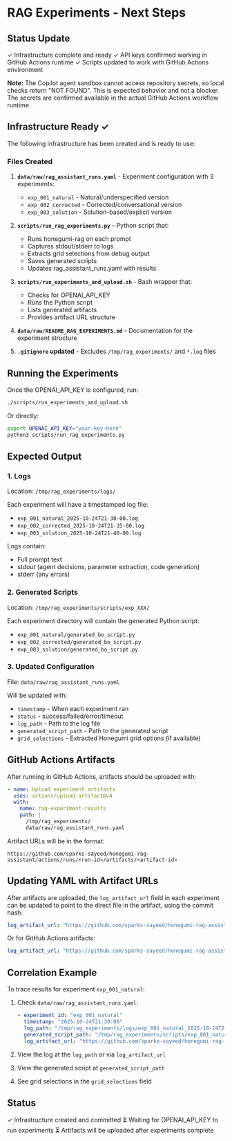 # RAG Experiments - Next Steps

## Status Update

✓ Infrastructure complete and ready
✓ API keys confirmed working in GitHub Actions runtime
✓ Scripts updated to work with GitHub Actions environment

**Note:** The Copilot agent sandbox cannot access repository secrets, so local checks return "NOT FOUND". This is expected behavior and not a blocker. The secrets are confirmed available in the actual GitHub Actions workflow runtime.

## Infrastructure Ready ✓

The following infrastructure has been created and is ready to use:

### Files Created

1. **`data/raw/rag_assistant_runs.yaml`** - Experiment configuration with 3 experiments:
   - `exp_001_natural` - Natural/underspecified version
   - `exp_002_corrected` - Corrected/conversational version  
   - `exp_003_solution` - Solution-based/explicit version

2. **`scripts/run_rag_experiments.py`** - Python script that:
   - Runs honegumi-rag on each prompt
   - Captures stdout/stderr to logs
   - Extracts grid selections from debug output
   - Saves generated scripts
   - Updates rag_assistant_runs.yaml with results

3. **`scripts/run_experiments_and_upload.sh`** - Bash wrapper that:
   - Checks for OPENAI_API_KEY
   - Runs the Python script
   - Lists generated artifacts
   - Provides artifact URL structure

4. **`data/raw/README_RAG_EXPERIMENTS.md`** - Documentation for the experiment structure

5. **`.gitignore` updated** - Excludes `/tmp/rag_experiments/` and `*.log` files

## Running the Experiments

Once the OPENAI_API_KEY is configured, run:

```bash
./scripts/run_experiments_and_upload.sh
```

Or directly:

```bash
export OPENAI_API_KEY="your-key-here"
python3 scripts/run_rag_experiments.py
```

## Expected Output

### 1. Logs
Location: `/tmp/rag_experiments/logs/`

Each experiment will have a timestamped log file:
- `exp_001_natural_2025-10-24T21-30-00.log`
- `exp_002_corrected_2025-10-24T21-35-00.log`
- `exp_003_solution_2025-10-24T21-40-00.log`

Logs contain:
- Full prompt text
- stdout (agent decisions, parameter extraction, code generation)
- stderr (any errors)

### 2. Generated Scripts
Location: `/tmp/rag_experiments/scripts/exp_XXX/`

Each experiment directory will contain the generated Python script:
- `exp_001_natural/generated_bo_script.py`
- `exp_002_corrected/generated_bo_script.py`
- `exp_003_solution/generated_bo_script.py`

### 3. Updated Configuration
File: `data/raw/rag_assistant_runs.yaml`

Will be updated with:
- `timestamp` - When each experiment ran
- `status` - success/failed/error/timeout
- `log_path` - Path to the log file
- `generated_script_path` - Path to the generated script
- `grid_selections` - Extracted Honegumi grid options (if available)

## GitHub Actions Artifacts

After running in GitHub Actions, artifacts should be uploaded with:

```yaml
- name: Upload experiment artifacts
  uses: actions/upload-artifact@v4
  with:
    name: rag-experiment-results
    path: |
      /tmp/rag_experiments/
      data/raw/rag_assistant_runs.yaml
```

Artifact URLs will be in the format:
```
https://github.com/sparks-sayeed/honegumi-rag-assistant/actions/runs/<run-id>/artifacts/<artifact-id>
```

## Updating YAML with Artifact URLs

After artifacts are uploaded, the `log_artifact_url` field in each experiment can be updated to point to the direct file in the artifact, using the commit hash:

```yaml
log_artifact_url: "https://github.com/sparks-sayeed/honegumi-rag-assistant/blob/<commit-hash>/path/to/artifact"
```

Or for GitHub Actions artifacts:
```yaml
log_artifact_url: "https://github.com/sparks-sayeed/honegumi-rag-assistant/actions/runs/<run-id>"
```

## Correlation Example

To trace results for experiment `exp_001_natural`:

1. Check `data/raw/rag_assistant_runs.yaml`:
   ```yaml
   - experiment_id: "exp_001_natural"
     timestamp: "2025-10-24T21:30:00"
     log_path: "/tmp/rag_experiments/logs/exp_001_natural_2025-10-24T21-30-00.log"
     generated_script_path: "/tmp/rag_experiments/scripts/exp_001_natural/generated_bo_script.py"
     log_artifact_url: "https://github.com/sparks-sayeed/honegumi-rag-assistant/actions/runs/12345"
   ```

2. View the log at the `log_path` or via `log_artifact_url`
3. View the generated script at `generated_script_path`
4. See grid selections in the `grid_selections` field

## Status

✓ Infrastructure created and committed
⏳ Waiting for OPENAI_API_KEY to run experiments
⏳ Artifacts will be uploaded after experiments complete
